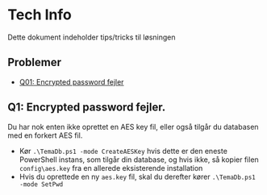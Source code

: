 # Tech Info #

Dette dokument indeholder tips/tricks til løsningen

## Problemer ##

* [Q01: Encrypted password fejler](#Q01)



<a name="Q01"></a>
## Q1: Encrypted password fejler.
Du har nok enten ikke oprettet en AES key fil, eller også tilgår du databasen med en forkert AES fil. 

* Kør `.\TemaDb.ps1 -mode CreateAESKey` hvis dette er den eneste PowerShell instans, som tilgår din database, og hvis ikke, så kopier filen `config\aes.key` fra en allerede eksisterende installation
* Hvis du oprettede en ny `aes.key` fil, skal du derefter kører `.\TemaDb.ps1 -mode SetPwd`

